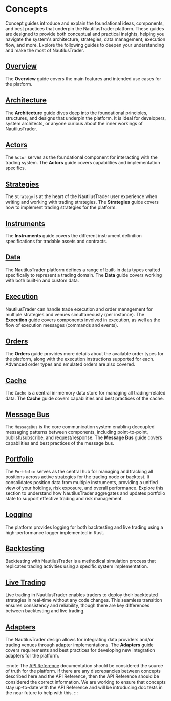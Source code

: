 # Concepts

Concept guides introduce and explain the foundational ideas, components, and best practices that underpin the NautilusTrader platform.
These guides are designed to provide both conceptual and practical insights, helping you navigate the system's architecture, strategies, data management, execution flow, and more.
Explore the following guides to deepen your understanding and make the most of NautilusTrader.

## [Overview](overview.md)

The **Overview** guide covers the main features and intended use cases for the platform.

## [Architecture](architecture.md)

The **Architecture** guide dives deep into the foundational principles, structures, and designs that underpin
the platform. It is ideal for developers, system architects, or anyone curious about the inner workings of NautilusTrader.

## [Actors](actors.md)

The `Actor` serves as the foundational component for interacting with the trading system.
The **Actors** guide covers capabilities and implementation specifics.

## [Strategies](strategies.md)

The `Strategy` is at the heart of the NautilusTrader user experience when writing and working with
trading strategies. The **Strategies** guide covers how to implement trading strategies for the platform.

## [Instruments](instruments.md)

The **Instruments** guide covers the different instrument definition specifications for tradable assets and contracts.

## [Data](data.md)

The NautilusTrader platform defines a range of built-in data types crafted specifically to represent
a trading domain. The **Data** guide covers working with both built-in and custom data.

## [Execution](execution.md)

NautilusTrader can handle trade execution and order management for multiple strategies and venues
simultaneously (per instance). The **Execution** guide covers components involved in execution, as
well as the flow of execution messages (commands and events).

## [Orders](orders.md)

The **Orders** guide provides more details about the available order types for the platform, along with
the execution instructions supported for each. Advanced order types and emulated orders are also covered.

## [Cache](cache.md)

The `Cache` is a central in-memory data store for managing all trading-related data.
The **Cache** guide covers capabilities and best practices of the cache.

## [Message Bus](message_bus.md)

The `MessageBus` is the core communication system enabling decoupled messaging patterns between components,
including point-to-point, publish/subscribe, and request/response.
The **Message Bus** guide covers capabilities and best practices of the message bus.

## [Portfolio](portfolio.md)

The `Portfolio` serves as the central hub for managing and tracking all positions across active strategies for the trading node or backtest.
It consolidates position data from multiple instruments, providing a unified view of your holdings, risk exposure, and overall performance.
Explore this section to understand how NautilusTrader aggregates and updates portfolio state to support effective trading and risk management.

## [Logging](logging.md)

The platform provides logging for both backtesting and live trading using a high-performance logger implemented in Rust.

## [Backtesting](backtesting.md)

Backtesting with NautilusTrader is a methodical simulation process that replicates trading
activities using a specific system implementation.

## [Live Trading](live.md)

Live trading in NautilusTrader enables traders to deploy their backtested strategies in real-time
without any code changes. This seamless transition ensures consistency and reliability, though there
are key differences between backtesting and live trading.

## [Adapters](adapters.md)

The NautilusTrader design allows for integrating data providers and/or trading venues through adapter implementations.
The **Adapters** guide covers requirements and best practices for developing new integration adapters for the platform.

:::note
The [API Reference](../api_reference/index.md) documentation should be considered the source of truth
for the platform. If there are any discrepancies between concepts described here and the API Reference,
then the API Reference should be considered the correct information. We are working to ensure that
concepts stay up-to-date with the API Reference and will be introducing doc tests in the near future
to help with this.
:::
